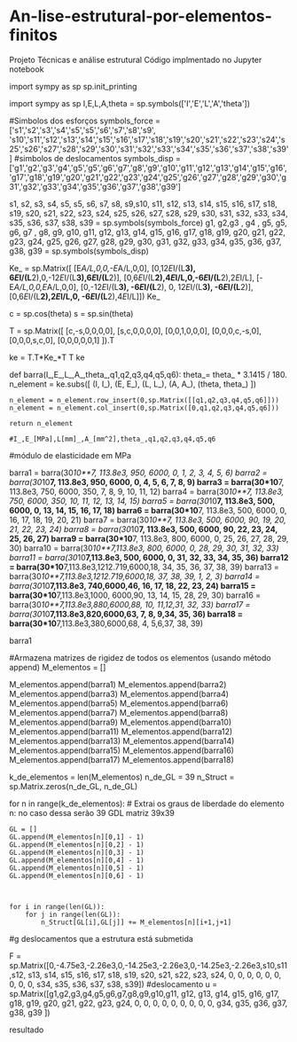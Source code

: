 # An-lise-estrutural-por-elementos-finitos
Projeto Técnicas e análise estrutural
Código implmentado no Jupyter notebook


import sympy as sp
sp.init_printing

import sympy as sp
I,E,L,A,theta = sp.symbols(['I','E','L','A','theta'])

#Simbolos dos esforços
symbols_force = ['s1','s2','s3','s4','s5','s5','s6','s7','s8','s9', 's10','s11','s12','s13','s14','s15','s16','s17','s18','s19','s20','s21','s22','s23','s24','s25','s26','s27','s28','s29','s30','s31','s32','s33','s34','s35','s36','s37','s38','s39']
#simbolos de deslocamentos
symbols_disp = ['g1','g2','g3','g4','g5','g5','g6','g7','g8','g9','g10','g11','g12','g13','g14','g15','g16','g17','g18','g19','g20','g21','g22','g23','g24','g25','g26','g27','g28','g29','g30','g31','g32','g33','g34','g35','g36','g37','g38','g39']

s1, s2, s3, s4, s5, s5, s6, s7, s8, s9,s10, s11, s12, s13, s14, s15, s16, s17, s18, s19, s20, s21, s22, s23, s24, s25, s26, s27, s28, s29, s30, s31, s32, s33, s34, s35, s36, s37, s38, s39 = sp.symbols(symbols_force)
g1, g2,g3 , g4 , g5, g5, g6, g7 , g8, g9, g10, g11, g12, g13, g14, g15, g16, g17, g18, g19, g20, g21, g22, g23, g24, g25, g26, g27, g28, g29, g30, g31, g32, g33, g34, g35, g36, g37, g38, g39 = sp.symbols(symbols_disp)


Ke_ = sp.Matrix([
    [E*A/L,0,0,-E*A/L,0,0],
    [0,12*E*I/(L**3), 6*E*I/(L**2),0,-12*E*I/(L**3),6*E*I/(L**2)],
    [0,6*E*I/(L**2),4*E*I/L,0,-6*E*I/(L**2),2*E*I/L],
    [-E*A/L,0,0,E*A/L,0,0],
    [0,-12*E*I/(L**3), -6*E*I/(L**2), 0, 12*E*I/(L**3), -6*E*I/(L**2)],
    [0,6*E*I/(L**2),2*E*I/L,0, -6*E*I/(L**2),4*E*I/L]])
Ke_

c = sp.cos(theta)
s = sp.sin(theta)

T = sp.Matrix([
    [c,-s,0,0,0,0],
    [s,c,0,0,0,0],
    [0,0,1,0,0,0],
    [0,0,0,c,-s,0],
    [0,0,0,s,c,0],
    [0,0,0,0,0,1]
]).T

ke = T.T*Ke_*T
T
ke


def barra(I_,E_,L_,A_,theta_,q1,q2,q3,q4,q5,q6):
    theta_= theta_ * 3.1415 / 180.
    n_element = ke.subs([
        (I, I_),
        (E, E_),
        (L, L_),
        (A, A_),
        (theta, theta_)
        ])
    
    n_element = n_element.row_insert(0,sp.Matrix([[q1,q2,q3,q4,q5,q6]]))
    n_element = n_element.col_insert(0,sp.Matrix([0,q1,q2,q3,q4,q5,q6]))
    
    return n_element 
    
    #I_,E_[MPa],L[mm]_,A_[mm^2],theta_,q1,q2,q3,q4,q5,q6
#módulo de elasticidade em MPa
    
barra1 = barra(30*10**7, 113.8e3, 950, 6000, 0, 1, 2, 3, 4, 5, 6)
barra2 = barra(30*10**7, 113.8e3, 950, 6000, 0, 4, 5, 6, 7, 8, 9)
barra3 = barra(30*10**7, 113.8e3, 750, 6000, 350, 7, 8, 9, 10, 11, 12)
barra4 = barra(30*10**7, 113.8e3, 750, 6000, 350, 10, 11, 12, 13, 14, 15)
barra5 = barra(30*10**7, 113.8e3, 500, 6000, 0, 13, 14, 15, 16, 17, 18)
barra6 = barra(30*10**7, 113.8e3, 500, 6000, 0, 16, 17, 18, 19, 20, 21)
barra7 = barra(30*10**7, 113.8e3, 500, 6000, 90, 19, 20, 21, 22, 23, 24)
barra8 = barra(30*10**7, 113.8e3, 500, 6000, 90, 22, 23, 24, 25, 26, 27)
barra9 = barra(30*10**7, 113.8e3, 800, 6000, 0, 25, 26, 27, 28, 29, 30)
barra10 = barra(30*10**7,113.8e3, 800, 6000, 0, 28, 29, 30, 31, 32, 33)
barra11 = barra(30*10**7,113.8e3, 500, 6000, 0, 31, 32, 33, 34, 35, 36)
barra12 = barra(30*10**7,113.8e3,1212.719,6000,18, 34, 35, 36, 37, 38, 39)
barra13 = barra(30*10**7,113.8e3,1212.719,6000,18, 37, 38, 39, 1, 2, 3)
barra14 = barra(30*10**7,113.8e3, 740,6000,46, 16, 17, 18, 22, 23, 24)
barra15 = barra(30*10**7,113.8e3,1000, 6000,90, 13, 14, 15, 28, 29, 30)
barra16 = barra(30*10**7,113.8e3,880,6000,88, 10, 11,12,31, 32, 33)
barra17 = barra(30*10**7,113.8e3,820,6000,63, 7, 8, 9,34, 35, 36)
barra18 = barra(30*10**7,113.8e3,380,6000,68, 4, 5,6,37, 38, 39)

barra1


#Armazena matrizes de rigidez de todos os elementos (usando método append)
M_elementos = []

M_elementos.append(barra1)
M_elementos.append(barra2)
M_elementos.append(barra3)
M_elementos.append(barra4)
M_elementos.append(barra5)
M_elementos.append(barra6)
M_elementos.append(barra7)
M_elementos.append(barra8)
M_elementos.append(barra9)
M_elementos.append(barra10)
M_elementos.append(barra11)
M_elementos.append(barra12)
M_elementos.append(barra13)
M_elementos.append(barra14)
M_elementos.append(barra15)
M_elementos.append(barra16)
M_elementos.append(barra17)
M_elementos.append(barra18)


k_de_elementos = len(M_elementos)
n_de_GL = 39
n_Struct = sp.Matrix.zeros(n_de_GL, n_de_GL)


for n in range(k_de_elementos):
    # Extrai os graus de liberdade do elemento n: no caso dessa serão 39 GDL matriz 39x39
    
    GL = []
    GL.append(M_elementos[n][0,1] - 1)
    GL.append(M_elementos[n][0,2] - 1)
    GL.append(M_elementos[n][0,3] - 1)
    GL.append(M_elementos[n][0,4] - 1)
    GL.append(M_elementos[n][0,5] - 1)
    GL.append(M_elementos[n][0,6] - 1)
   
    
   
    for i in range(len(GL)):
        for j in range(len(GL)):
            n_Struct[GL[i],GL[j]] += M_elementos[n][i+1,j+1]
            
           
           
       
#g deslocamentos que a estrutura está submetida

F = sp.Matrix([0,-4.75e3,-2.26e3,0,-14.25e3,-2.26e3,0,-14.25e3,-2.26e3,s10,s11,s12, s13, s14, s15, s16, s17, s18, s19, s20, s21, s22, s23, s24, 0, 0, 0, 0, 0, 0, 0, 0, 0, s34, s35, s36, s37, s38, s39])
#deslocamento
u = sp.Matrix([g1,g2,g3,g4,g5,g6,g7,g8,g9,g10,g11, g12, g13, g14, g15, g16, g17, g18, g19, g20, g21, g22, g23, g24, 0, 0, 0, 0, 0, 0, 0, 0, 0, g34, g35, g36, g37, g38, g39 ])

resultado
